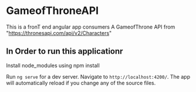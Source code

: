 # GameofThroneAPI

This is a fronT end angular app consumers A GameofThrone API from "https://thronesapi.com/api/v2/Characters"

## In Order to run this applicationr

Install node_modules using npm install

Run `ng serve` for a dev server. Navigate to `http://localhost:4200/`. The app will automatically reload if you change any of the source files.

